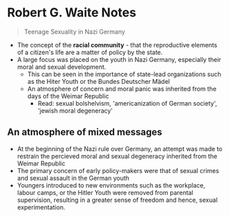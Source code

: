 # Robert G. Waite Notes
> Teenage Sexuality in Nazi Germany

* The concept of the **racial community** - that the reproductive elements of a citizen's life are a matter of policy by the state.
* A large focus was placed on the youth in Nazi Germany, especially their moral and sexual development.
    * This can be seen in the importance of state-lead organizations such as the Hiter Youth or the Bundes Deutscher Mädel
    * An atmosphere of concern and moral panic was inherited from the days of the Weimar Republic
        * Read: sexual bolshelvism, 'americanization of German society', 'jewish moral degeneracy'

## An atmosphere of mixed messages
* At the beginning of the Nazi rule over Germany, an attempt was made to restrain the percieved moral and sexual degeneracy inherited from the Weimar Republic
* The primary concern of early policy-makers were that of sexual crimes and sexual assault in the German youth
* Youngers introduced to new environments such as the workplace, labour camps, or the Hitler Youth were removed from parental supervision, resulting in a greater sense of freedom and hence, sexual experimentation.